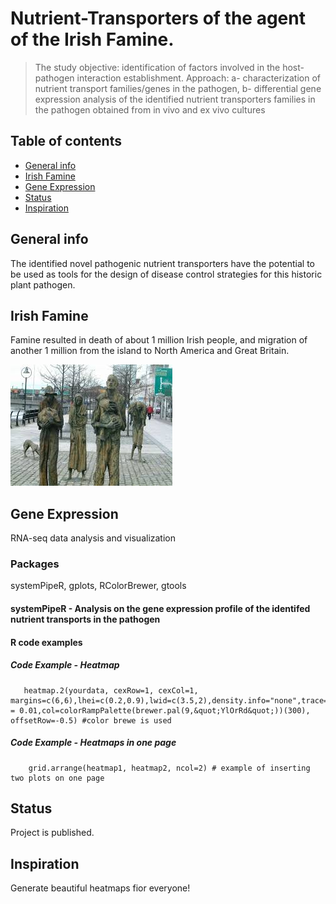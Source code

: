 # Nutrient-Transporters of the agent of the Irish Famine.
> The study objective: identification of factors involved in the host-pathogen interaction establishment. 
Approach: a- characterization of nutrient transport families/genes in the pathogen, b- differential gene expression analysis of the identified nutrient transporters families in the pathogen obtained from in vivo and ex vivo cultures


## Table of contents
* [General info](#general-info)
* [Irish Famine](#image)
* [Gene Expression](#R)
* [Status](#status)
* [Inspiration](#inspiration)


## General info
The identified novel pathogenic nutrient transporters have the potential to be used as tools for the design of disease control strategies for this historic plant pathogen. 

## Irish Famine
Famine resulted in death of about 1 million Irish people, and migration of another 1 million from the island to North America and Great Britain.

!["Famine" by Rowan Gillespie](./static/Irish_famine.jpg) 

## Gene Expression
RNA-seq data analysis and visualization

### Packages
systemPipeR, gplots, RColorBrewer, gtools


#### systemPipeR - Analysis on the gene expression profile of the identifed nutrient transports in the pathogen

#### R code examples

##### Code Example - Heatmap
       heatmap.2(yourdata, cexRow=1, cexCol=1, margins=c(6,6),lhei=c(0.2,0.9),lwid=c(3.5,2),density.info="none",trace="none",dendrogram="none",Colv="FALSE",notecex = 0.01,col=colorRampPalette(brewer.pal(9,&quot;YlOrRd&quot;))(300), offsetRow=-0.5) #color brewe is used

##### Code Example - Heatmaps in one page
        grid.arrange(heatmap1, heatmap2, ncol=2) # example of inserting two plots on one page

## Status
Project is published.

## Inspiration
Generate beautiful heatmaps fior everyone! 

